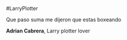 #LarryPlotter

Que paso suma me dijeron que estas boxeando

**Adrian Cabrera**, Larry plotter lover
